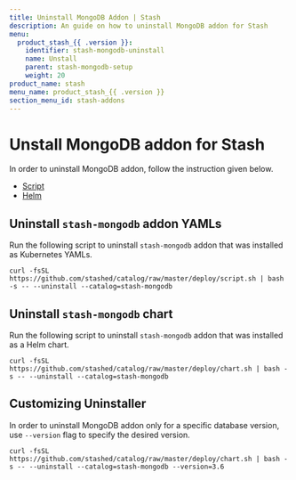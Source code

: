 ```yaml
---
title: Uninstall MongoDB Addon | Stash
description: An guide on how to uninstall MongoDB addon for Stash
menu:
  product_stash_{{ .version }}:
    identifier: stash-mongodb-uninstall
    name: Unstall
    parent: stash-mongodb-setup
    weight: 20
product_name: stash
menu_name: product_stash_{{ .version }}
section_menu_id: stash-addons
---
```


# Unstall MongoDB addon for Stash

In order to uninstall MongoDB addon, follow the instruction given below.

<ul class="nav nav-tabs" id="installerTab" role="tablist">
  <li class="nav-item">
    <a class="nav-link active" id="script-tab" data-toggle="tab" href="#script" role="tab" aria-controls="script" aria-selected="true">Script</a>
  </li>
  <li class="nav-item">
    <a class="nav-link" id="helm-tab" data-toggle="tab" href="#helm" role="tab" aria-controls="helm" aria-selected="false">Helm</a>
  </li>
</ul>
<div class="tab-content" id="installerTabContent">
  <div class="tab-pane fade show active" id="script" role="tabpanel" aria-labelledby="script-tab">

## Uninstall `stash-mongodb` addon YAMLs

Run the following script to uninstall `stash-mongodb` addon that was installed as Kubernetes YAMLs.

```console
curl -fsSL https://github.com/stashed/catalog/raw/master/deploy/script.sh | bash -s -- --uninstall --catalog=stash-mongodb
```

</div>
<div class="tab-pane fade" id="helm" role="tabpanel" aria-labelledby="helm-tab">

## Uninstall `stash-mongodb` chart

Run the following script to uninstall `stash-mongodb` addon that was installed as a Helm chart.

```console
curl -fsSL https://github.com/stashed/catalog/raw/master/deploy/chart.sh | bash -s -- --uninstall --catalog=stash-mongodb
```

</div>
</div>

## Customizing Uninstaller

In order to uninstall MongoDB addon only for a specific database version, use `--version` flag to specify the desired version.

```console
curl -fsSL https://github.com/stashed/catalog/raw/master/deploy/chart.sh | bash -s -- --uninstall --catalog=stash-mongodb --version=3.6
```
